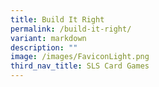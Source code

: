 ```yaml
---
title: Build It Right
permalink: /build-it-right/
variant: markdown
description: ""
image: /images/FaviconLight.png
third_nav_title: SLS Card Games
---
```

